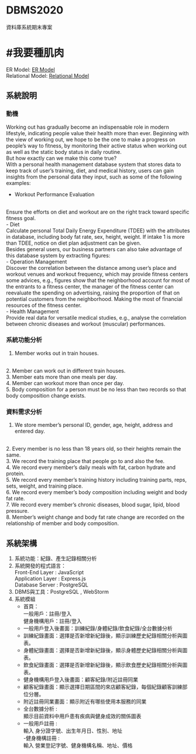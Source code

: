# DBMS2020
 資料庫系統期末專案
# #我要種肌肉
ER Model: [ER Model](https://github.com/amber0725/DBMS2020/blob/master/ER%20Model.pdf)<br>
Relational Model: [Relational Model](https://github.com/amber0725/DBMS2020/blob/master/Relational%20Model.pdf)

## 系統說明
### 動機
Working out has gradually become an indispensable role in modern lifestyle, indicating
people value their health more than ever. Beginning with the view of working out, we hope to
be the one to make a progress on people’s way to fitness, by monitoring their active status
when working out as well as the static body status in daily routine.
<br>
But how exactly can we make this come true?
<br>
With a personal health management database system that stores data to keep track of
user’s training, diet, and medical history, users can gain insights from the personal data they
input, such as some of the following examples:
<br>
- Workout Performance Evaluation
<br>
Ensure the efforts on diet and workout are on the right track toward specific fitness
goal.
<br>
- Diet
<br>
Calculate personal Total Daily Energy Expenditure (TDEE) with the attributes in
database, including body fat rate, sex, height, weight. If intake 1 is more than TDEE,
notice on diet plan adjustment can be given.
<br>
Besides general users, our business partners can also take advantage of this database
system by extracting figures:
<br>
- Operation Management
<br>
Discover the correlation between the distance among user’s place and workout
venues and workout frequency, which may provide fitness centers some advices,
e.g., figures show that the neighborhood account for most of the entrants to a fitness
center, the manager of the fitness center can reevaluate the spending on advertising,
raising the proportion of that on potential customers from the neighborhood. Making
the most of financial resources of the fitness center.
<br>
- Health Management
<br>
Provide real data for versatile medical studies, e.g., analyse the correlation between
chronic diseases and workout (muscular) performances.

 ### 系統功能分析
 1. Member works out in train houses.
 <br>
 2. Member can work out in different train houses.
 <br>
 3. Member eats more than one meals per day.
 <br>
 4. Member can workout more than once per day.
 <br>
 5. Body composition for a person must be no less than two records so that body composition change exists.

 ### 資料需求分析
 1. We store member’s personal ID, gender, age, height, address and entered day.
 <br>
 2. Every member is no less than 18 years old, so their heights remain the same.
 <br>
 3. We record the training place that people go to and also the fee.
 <br>
 4. We record every member’s daily meals with fat, carbon hydrate and protein.
 <br>
 5. We record every member’s training history including training parts, reps, sets, weight,
 and training place.
 <br>
 6. We record every member’s body composition including weight and body fat rate.
 <br>
 7. We record every member’s chronic diseases, blood sugar, lipid, blood pressure.
 <br>
 8. Member’s weight change and body fat rate change are recorded on the relationship
 of member and body composition.

## 系統架構
 1. 系統功能：紀錄、產生記錄相關分析<br>
 2. 系統開發的程式語⾔：<br>
      Front-End Layer : JavaScript<br>
      Application Layer : Express.js<br>
      Database Server : PostgreSQL<br>
 3. DBMS與工具：PostgreSQL , WebStorm<br>
 4. 系統模組<br>
     - 首頁：<br>
        一般用戶：註冊/登入<br>
        健身機構用戶：註冊/登入<br>
     - 一般用戶登入後畫面：訓練紀錄/身體紀錄/飲食紀錄/全台數據分析<br>
     - 訓練紀錄畫面：選擇是否新增新紀錄後，顯示訓練歷史紀錄相關分析與圖表。<br>
     - 身體紀錄畫面：選擇是否新增新紀錄後，顯示身體歷史紀錄相關分析與圖表。<br>
     - 飲食紀錄畫面：選擇是否新增新紀錄後，顯示飲食歷史紀錄相關分析與圖表。<br>
     - 健身機構用戶登入後畫面：顧客紀錄/附近註冊同業<br>
     - 顧客紀錄畫面：顯示選擇日期區間的來店顧客紀錄，每個紀錄顧客訓練部位分層。<br>
     - 附近註冊同業畫面：顯示附近有哪些使用本服務的同業<br>
     - 全台數據分析 :<br>
         顯示目前資料中用戶患有疾病與健身成效的關係圖表<br>
     - 一般用戶註冊 :<br>
         輸入 身分證字號、出生年月日、性別、地址<br>
     -健身機構註冊 :<br>
         輸入 營業登記字號、健身機構名稱、地址、價格<br>
